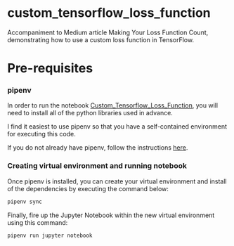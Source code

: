 # custom_tensorflow_loss_function
Accompaniment to Medium article Making Your Loss Function Count, demonstrating how to use a custom loss function in 
TensorFlow.


# Pre-requisites

### pipenv

In order to run the notebook [Custom_Tensorflow_Loss_Function](Custom_Tensorflow_Loss_Function.ipynb), you will need
to install all of the python libraries used in advance.

I find it easiest to use pipenv so that you have a self-contained environment for executing this code.

If you do not already have pipenv, follow the instructions [here](https://pypi.org/project/pipenv/).


### Creating virtual environment and running notebook

Once pipenv is installed, you can create your virtual environment and install of the dependencies by executing the 
command below:

```sh
pipenv sync
```

Finally, fire up the Jupyter Notebook within the new virtual environment using this command:

```sh
pipenv run jupyter notebook
```
